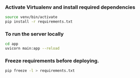 ### Activate Virtualenv and install required dependencies
```bash
source venv/bin/activate
pip install -r requirements.txt
```

### To run the server locally

```bash
cd app
uvicorn main:app --reload
```

### Freeze requirements before deploying.

```bash
pip freeze -l > requirements.txt 
```

